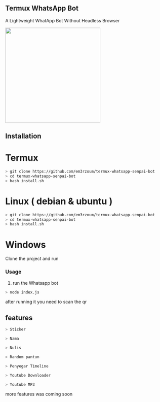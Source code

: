 ## Termux WhatsApp Bot 

A Lightweight WhatApp Bot Without Headless Browser

<img src="https://www.pngkey.com/maxpic/u2q8e6r5r5r5a9o0/" width="300" >



 

## Installation


# Termux
```bash
> git clone https://github.com/em3rzoum/termux-whatsapp-senpai-bot
> cd termux-whatsapp-senpai-bot
> bash install.sh

```

# Linux ( debian & ubuntu )
```bash
> git clone https://github.com/em3rzoum/termux-whatsapp-senpai-bot
> cd termux-whatsapp-senpai-bot
> bash install.sh

```

# Windows

Clone the project and run 



### Usage
1. run the Whatsapp bot

```bash
> node index.js
```

after running it you need to scan the qr


## features 

```bash
> Sticker 

> Nama 

> Nulis

> Random pantun

> Penyegar Timeline

> Youtube Downloader

> Youtube MP3
```

more features was coming soon
